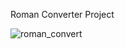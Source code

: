 Roman Converter Project

![roman_convert](https://github.com/glarerena/roman_converter/assets/147435514/ef4697a5-e579-47ee-ba24-e78a010f9c7e)
